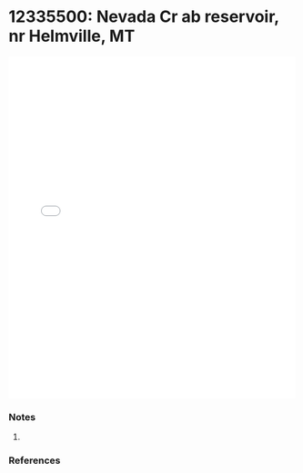 # 12335500: Nevada Cr ab reservoir, nr Helmville, MT

<iframe src="/distribution_estimation/_static/stations/12335500_fdc.html" width="100%" height="600" frameborder="0"></iframe>

### Notes
1. 

### References

